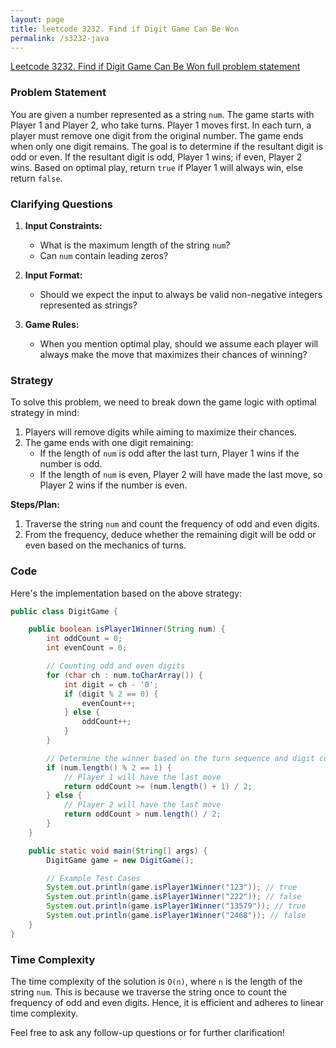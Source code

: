 ```yaml
---
layout: page
title: leetcode 3232. Find if Digit Game Can Be Won
permalink: /s3232-java
---
```

[Leetcode 3232. Find if Digit Game Can Be Won full problem statement](https://algoadvance.github.io/algoadvance/l3232)
### Problem Statement

You are given a number represented as a string `num`. The game starts with Player 1 and Player 2, who take turns. Player 1 moves first. In each turn, a player must remove one digit from the original number. The game ends when only one digit remains. The goal is to determine if the resultant digit is odd or even. If the resultant digit is odd, Player 1 wins; if even, Player 2 wins. Based on optimal play, return `true` if Player 1 will always win, else return `false`.

### Clarifying Questions

1. **Input Constraints:**
   - What is the maximum length of the string `num`?
   - Can `num` contain leading zeros?

2. **Input Format:**
   - Should we expect the input to always be valid non-negative integers represented as strings?

3. **Game Rules:**
   - When you mention optimal play, should we assume each player will always make the move that maximizes their chances of winning?

### Strategy

To solve this problem, we need to break down the game logic with optimal strategy in mind:
1. Players will remove digits while aiming to maximize their chances.
2. The game ends with one digit remaining:
   - If the length of `num` is odd after the last turn, Player 1 wins if the number is odd.
   - If the length of `num` is even, Player 2 will have made the last move, so Player 2 wins if the number is even.

**Steps/Plan:**
1. Traverse the string `num` and count the frequency of odd and even digits.
2. From the frequency, deduce whether the remaining digit will be odd or even based on the mechanics of turns.

### Code

Here's the implementation based on the above strategy:

```java
public class DigitGame {

    public boolean isPlayer1Winner(String num) {
        int oddCount = 0;
        int evenCount = 0;

        // Counting odd and even digits
        for (char ch : num.toCharArray()) {
            int digit = ch - '0';
            if (digit % 2 == 0) {
                evenCount++;
            } else {
                oddCount++;
            }
        }

        // Determine the winner based on the turn sequence and digit counts
        if (num.length() % 2 == 1) {
            // Player 1 will have the last move
            return oddCount >= (num.length() + 1) / 2;
        } else {
            // Player 2 will have the last move
            return oddCount > num.length() / 2;
        }
    }

    public static void main(String[] args) {
        DigitGame game = new DigitGame();

        // Example Test Cases
        System.out.println(game.isPlayer1Winner("123")); // true
        System.out.println(game.isPlayer1Winner("222")); // false
        System.out.println(game.isPlayer1Winner("13579")); // true
        System.out.println(game.isPlayer1Winner("2468")); // false
    }
}
```

### Time Complexity

The time complexity of the solution is `O(n)`, where `n` is the length of the string `num`. This is because we traverse the string once to count the frequency of odd and even digits. Hence, it is efficient and adheres to linear time complexity.

Feel free to ask any follow-up questions or for further clarification!